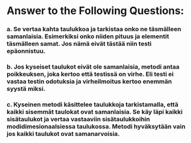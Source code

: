 # Answer to the Following Questions:
### a. Se vertaa kahta taulukkoa ja tarkistaa onko ne täsmälleen samanlaisia. Esimerkiksi onko niiden pituus ja elementit täsmälleen samat. Jos nämä eivät tästää niin testi epäonnistuu.

### b. Jos kyseiset taulukot eivät ole samanlaisia, metodi antaa poikkeuksen, joka kertoo että testissä on virhe. Eli testi ei vastaa testin odotuksia ja virheilmoitus kertoo enemmän syystä miksi.

### c. Kyseinen metodi käsittelee taulukkoja tarkistamalla, että kaikki sisemmät taulokat ovat samanlaisia. Se käy läpi kaikki sisätaulukot ja vertaa vastaaviin sisätaulukkoihin modidimesionaalsiessa taulukossa. Metodi hyväksytään vain jos kaikki taulukot ovat samanarvoisia.